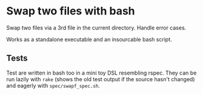 Swap two files with bash
========================

Swap two files via a 3rd file in the current directory.
Handle error cases.

Works as a standalone executable and an insourcable bash script.

## Tests
Test are written in bash too in a mini toy DSL resembling rspec.
They can be run lazily with `rake` (shows the old test output if the source hasn't changed)  and eagerly with `spec/swapf_spec.sh`.
